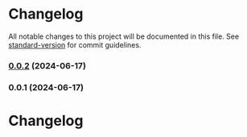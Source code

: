 # Changelog

All notable changes to this project will be documented in this file. See [standard-version](https://github.com/conventional-changelog/standard-version) for commit guidelines.

### [0.0.2](https://github.com/Olis-Inc/olis-cli-action/compare/v0.0.1...v0.0.2) (2024-06-17)

### 0.0.1 (2024-06-17)

# Changelog
